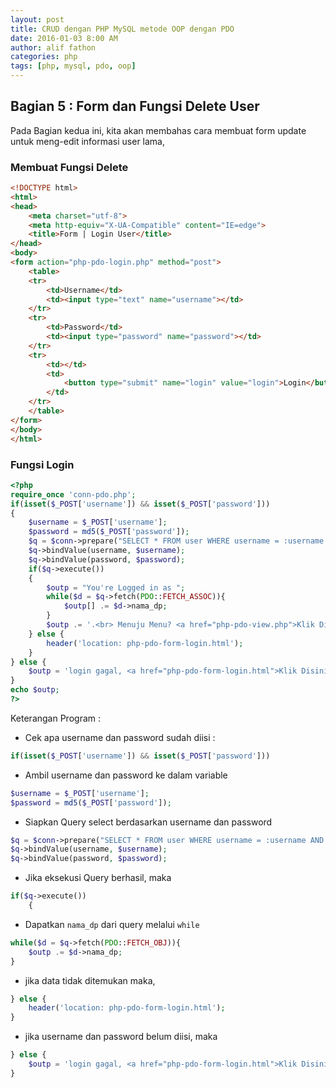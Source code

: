 ```yaml
---
layout: post
title: CRUD dengan PHP MySQL metode OOP dengan PDO
date: 2016-01-03 8:00 AM
author: alif fathon
categories: php
tags: [php, mysql, pdo, oop]
---
```


## Bagian 5 : Form dan Fungsi Delete User ##

Pada Bagian kedua ini, kita akan membahas cara membuat form update untuk meng-edit informasi user lama,

<!--more-->

### Membuat Fungsi Delete ###

```html
<!DOCTYPE html>
<html>
<head>
	<meta charset="utf-8">
	<meta http-equiv="X-UA-Compatible" content="IE=edge">
	<title>Form | Login User</title>
</head>
<body>
<form action="php-pdo-login.php" method="post">
	<table>
	<tr>
		<td>Username</td>
		<td><input type="text" name="username"></td>
	</tr>
	<tr>
		<td>Password</td>
		<td><input type="password" name="password"></td>
	</tr>
	<tr>
		<td></td>
		<td>
			<button type="submit" name="login" value="login">Login</button>
		</td>
	</tr>
	</table>
</form>
</body>
</html>
```


### Fungsi Login ###

```php
<?php
require_once 'conn-pdo.php';
if(isset($_POST['username']) && isset($_POST['password']))
{
	$username = $_POST['username'];
	$password = md5($_POST['password']);
	$q = $conn->prepare("SELECT * FROM user WHERE username = :username AND password = :password");
	$q->bindValue(username, $username);
	$q->bindValue(password, $password);
	if($q->execute())
	{
		$outp = "You're Logged in as ";
		while($d = $q->fetch(PDO::FETCH_ASSOC)){
			$outp[] .= $d->nama_dp;
		}
		$outp .= '.<br> Menuju Menu? <a href="php-pdo-view.php">Klik Disini</a>';
	} else {
		header('location: php-pdo-form-login.html');
	}
} else {
	$outp = 'login gagal, <a href="php-pdo-form-login.html">Klik Disini</a> untuk login.';
}
echo $outp;
?>
```

Keterangan Program : 

- Cek apa username dan password sudah diisi :

```php
if(isset($_POST['username']) && isset($_POST['password']))
```

- Ambil username dan password ke dalam variable

```php
$username = $_POST['username'];
$password = md5($_POST['password']);
```

- Siapkan Query select berdasarkan username dan password

```php
$q = $conn->prepare("SELECT * FROM user WHERE username = :username AND password = :password");
$q->bindValue(username, $username);
$q->bindValue(password, $password);
```

- Jika eksekusi Query berhasil, maka

```php
if($q->execute())
	{
```

- Dapatkan `nama_dp` dari query melalui `while`

```php
while($d = $q->fetch(PDO::FETCH_OBJ)){
	$outp .= $d->nama_dp;
}
```

- jika data tidak ditemukan maka,

```php
} else {
	header('location: php-pdo-form-login.html');
}
```

- jika username dan password belum diisi, maka

```php
} else {
	$outp = 'login gagal, <a href="php-pdo-form-login.html">Klik Disini</a> untuk login.';
}
```